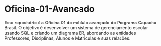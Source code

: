 # Oficina-01-Avancado

Este repositório é a Oficina 01 do módulo avançado do Programa Capacita Brasil. O objetivo é desenvolver um sistema de gerenciamento escolar usando SQL e criando um diagrama ER, abordando as entidades Professores, Disciplinas, Alunos e Matriculas e suas relações.
